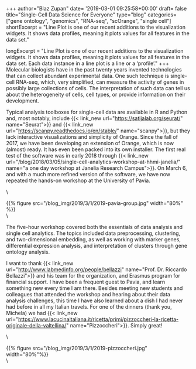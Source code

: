 +++
author="Blaz Zupan"
date= '2019-03-01 09:25:58+00:00'
draft= false
title="Single-Cell Data Science for Everyone"
type="blog"
categories=["gene ontology", "genomics", "RNA-seq", "scOrange", "single cell"]
shortExcerpt = "Line Plot is one of our recent additions to the visualization widgets. It shows data profiles, meaning it plots values for all features in the data set."

longExcerpt = "Line Plot is one of our recent additions to the visualization widgets. It shows data profiles, meaning it plots values for all features in the data set. Each data instance in a line plot is a line or a ‘profile’."
+++
Molecular biologists have in the past twenty years invented technologies that can collect abundant experimental data. One such technique is single-cell RNA-seq, which, very simplified, can measure the activity of genes in possibly large collections of cells. The interpretation of such data can tell us about the heterogeneity of cells, cell types, or provide information on their development.

Typical analysis toolboxes for single-cell data are available in R and Python and, most notably, include {{< link_new url="https://satijalab.org/seurat/" name="Seurat">}} and {{< link_new url="https://scanpy.readthedocs.io/en/stable/" name="scanpy">}}, but they lack interactive visualizations and simplicity of Orange. Since the fall of 2017, we have been developing an extension of Orange, which is now (almost) ready. It has even been packed into its own installer. The first real test of the software was in early 2018 through {{< link_new url="/blog/2018/03/05/single-cell-analytics-workshop-at-hhmi-janelia/" name="a one day workshop at Janelia Research Campus">}}. On March 6, and with a much more refined version of the software, we have now repeated the hands-on workshop at the University of Pavia.



\


{{% figure src="/blog_img/2019/3/1/2019-pavia-group.jpg" width="80%" %}}
\
\

The five-hour workshop covered both the essentials of data analysis and single cell analytics. The topics included data preprocessing, clustering, and two-dimensional embedding, as well as working with marker genes, differential expression analysis, and interpretation of clusters through gene ontology analysis.

I want to thank {{< link_new url="http://www.labmedinfo.org/people/bellazzi" name="Prof. Dr. Riccardo Bellazzi">}} and his team for the organization, and Erasmus program for financial support. I have been a frequent guest to Pavia, and learn something new every time I am there. Besides meeting new students and colleagues that attended the workshop and hearing about their data analysis challenges, this time I have also learned about a dish I had never had before in all my Italian travels. For one of the dinners (thank you, Michela) we had {{< link_new url="https://www.lacucinaitaliana.it/ricetta/primi/pizzoccheri-la-ricetta-originale-della-valtellina/" name="Pizzoccheri">}}. Simply great!


\


{{% figure src="/blog_img/2019/3/1/2019-pizzoccheri.jpg" width="80%"%}}
\
\
